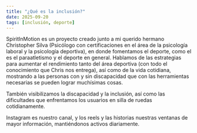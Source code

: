 ```yaml
---
title: "¿Qué es la inclusión?"
date: 2025-09-20
tags: [inclusión, deporte]
---
```

SpiritInMotion es un proyecto creado junto a mi querido hermano Christopher Silva (Psicólogo con certificaciones en el área de la psicología laboral y la psicología deportiva), en donde fomentamos el deporte, como el es el paraatletismo y el deporte en general. Hablamos de las estrategias para aumentar el rendimiento tanto del área deportiva (con todo el conocimiento que Chris nos entrega), así como de la vida cotidiana, mostrando a las personas con y sin discapacidad que con las herramientas necesarias se pueden lograr muchísimas cosas.

También visibilizamos la discapacidad y la inclusión, así como las dificultades que enfrentamos los usuarios en silla de ruedas cotidianamente.

Instagram es nuestro canal, y los reels y las historias nuestras ventanas de mayor información, mantiéndonos activos diariamente.
